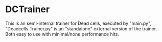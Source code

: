 # DCTrainer

This is an semi-internal trainer for Dead cells, executed by "main.py", "Deadcells Trainer.py" is an "standalone" external version of the trainer. Both easy to use with minimal/none performance hits.
